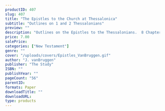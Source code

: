```yaml
---
productID: 407
slug: 407
title: "The Epistles to the Church at Thessalonica"
subtitle: "Outlines on 1 and 2 Thessalonians"
preview: ""
description: "Outlines on the Epistles to the Thessalonians.  8 Chapters. Includes points for discussion, but no questions. Published by Pro Ecclesia Publishers."
price: 7.00
salePrice: 
categories: ["New Testament"]
genre: ""
cover: "/uploads/covers/Epistles_VanBruggen.gif"
author: "J. vanBruggen"
publisher: "The Study"
ISBN: ""
publishYear: ""
pageCount: "56"
parentID: 
formats: Paper
downloadTitle: ""
downloadURL: 
type: products
---
```

